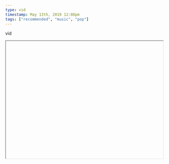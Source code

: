 ```yaml
---
type: vid
timestamp: May 13th, 2019 12:08pm
tags: ["recommended", "music", "pop"]
---
```

vid
<iframe width="500" height="375"  id="youtube_iframe" src="https://www.youtube.com/embed/7LvayVk_7GU[![thumbnail](http://i3.ytimg.com/vi/ /maxresdefault.jpg)](https://www.youtube.com/watch?v= )></iframe>                    
                                            
Spotify gave me one of the best radio playlists I ever listened to.  This was one of the major highlights.
 
                                                    <div id="footer">
                <span id="timestamp"> May 13th, 2019 12:08pm </span>
                                                          <span class="tag">recommended</span>
                                          <span class="tag">music</span>
                                          <span class="tag">pop</span>
                                          <span class="tag">food music</span>
                                          <span class="tag">burger tunes</span>
                                                    
            </body>
        </html>

        
<small>source: https://saturdayxiii.tumblr.com/post/184853139179</small>